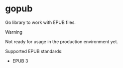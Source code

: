 # gopub
Go library to work with EPUB files.

> [!WARNING]
> Not ready for usage in the production environment yet.

Supported EPUB standards:
* EPUB 3
